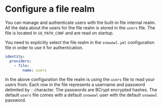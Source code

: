 # Configure a file realm

You can manage and authenticate users with the built-in file internal realm. All the data about the users for the file realm is stored in the `users` file. The file is located in `SO_PATH_CONF` and are read on startup.

You need to explicitly select the file realm in the `snowowl.yml` configuration file in order to use it for authentication.

```yml
identity:
  providers:
    - file:
        name: users
```

In the above configuration the file realm is using the `users` file to read your users from. Each row in the file represents a username and password delimited by `:` character. The passwords are BCrypt encrypted hashes. The default `users` file comes with a default `snowowl` user with the default `snowowl` password.